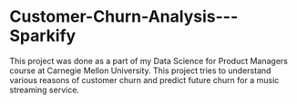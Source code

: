 # Customer-Churn-Analysis---Sparkify
This project was done as a part of my Data Science for Product Managers course at Carnegie Mellon University. This project tries to understand various reasons of customer churn and predict future churn for a music streaming service.
